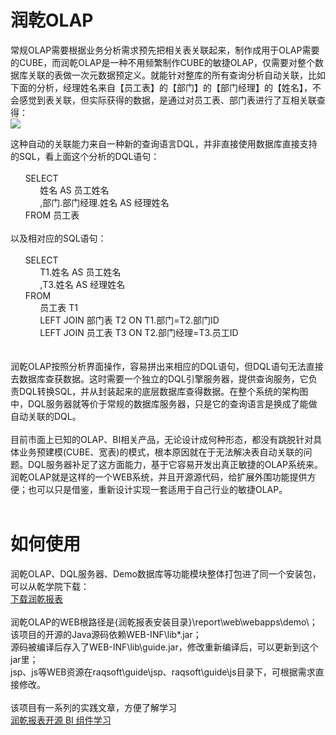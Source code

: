 # 润乾OLAP
常规OLAP需要根据业务分析需求预先把相关表关联起来，制作成用于OLAP需要的CUBE，而润乾OLAP是一种不用频繁制作CUBE的敏捷OLAP，仅需要对整个数据库关联的表做一次元数据预定义。就能针对整库的所有查询分析自动关联，比如下面的分析，经理姓名来自【员工表】的【部门】的【部门经理】的【姓名】，不会感觉到表关联，但实际获得的数据，是通过对员工表、部门表进行了互相关联查得：<br>
<img src="http://img.raqsoft.com.cn/docx/1614069868548100.png"/><br>

这种自动的关联能力来自一种新的查询语言DQL，并非直接使用数据库直接支持的SQL，看上面这个分析的DQL语句：<br><br>
&nbsp;&nbsp;&nbsp;&nbsp;&nbsp;&nbsp;SELECT <br>
&nbsp;&nbsp;&nbsp;&nbsp;&nbsp;&nbsp;&nbsp;&nbsp;&nbsp;&nbsp;&nbsp;&nbsp;姓名 AS 员工姓名<br>
&nbsp;&nbsp;&nbsp;&nbsp;&nbsp;&nbsp;&nbsp;&nbsp;&nbsp;&nbsp;&nbsp;&nbsp;,部门.部门经理.姓名 AS 经理姓名<br>
&nbsp;&nbsp;&nbsp;&nbsp;&nbsp;&nbsp;FROM 员工表<br>
<br>
以及相对应的SQL语句：<br><br>
&nbsp;&nbsp;&nbsp;&nbsp;&nbsp;&nbsp;SELECT<br>
&nbsp;&nbsp;&nbsp;&nbsp;&nbsp;&nbsp;&nbsp;&nbsp;&nbsp;&nbsp;&nbsp;&nbsp;T1.姓名 AS 员工姓名<br>
&nbsp;&nbsp;&nbsp;&nbsp;&nbsp;&nbsp;&nbsp;&nbsp;&nbsp;&nbsp;&nbsp;&nbsp;,T3.姓名 AS 经理姓名<br>
&nbsp;&nbsp;&nbsp;&nbsp;&nbsp;&nbsp;FROM<br>
&nbsp;&nbsp;&nbsp;&nbsp;&nbsp;&nbsp;&nbsp;&nbsp;&nbsp;&nbsp;&nbsp;&nbsp;员工表 T1<br> 
&nbsp;&nbsp;&nbsp;&nbsp;&nbsp;&nbsp;&nbsp;&nbsp;&nbsp;&nbsp;&nbsp;&nbsp;LEFT JOIN 部门表 T2 ON T1.部门=T2.部门ID<br>
&nbsp;&nbsp;&nbsp;&nbsp;&nbsp;&nbsp;&nbsp;&nbsp;&nbsp;&nbsp;&nbsp;&nbsp;LEFT JOIN 员工表 T3 ON T2.部门经理=T3.员工ID<br>
<br>	
润乾OLAP按照分析界面操作，容易拼出来相应的DQL语句，但DQL语句无法直接去数据库查获数据。这时需要一个独立的DQL引擎服务器，提供查询服务，它负责DQL转换SQL，并从封装起来的底层数据库查得数据。在整个系统的架构图中，DQL服务器就等价于常规的数据库服务器，只是它的查询语言是换成了能做自动关联的DQL。<br>
<br>
目前市面上已知的OLAP、BI相关产品，无论设计成何种形态，都没有跳脱针对具体业务预建模(CUBE、宽表)的模式，根本原因就在于无法解决表自动关联的问题。DQL服务器补足了这方面能力，基于它容易开发出真正敏捷的OLAP系统来。润乾OLAP就是这样的一个WEB系统，并且开源源代码，给扩展外围功能提供方便；也可以只是借鉴，重新设计实现一套适用于自己行业的敏捷OLAP。<br>
<br>
# 如何使用
润乾OLAP、DQL服务器、Demo数据库等功能模块整体打包进了同一个安装包，可以从乾学院下载：<br>
<a href="http://c.raqsoft.com.cn/tag/Download">下载润乾报表</a><br>
<br>
润乾OLAP的WEB根路径是{润乾报表安装目录}\report\web\webapps\demo\；<br>
该项目的开源的Java源码依赖WEB-INF\lib\*.jar；<br>
源码被编译后存入了WEB-INF\lib\guide.jar，修改重新编译后，可以更新到这个jar里；<br>
jsp、js等WEB资源在raqsoft\guide\jsp、raqsoft\guide\js目录下，可根据需求直接修改。<br>
<br>
该项目有一系列的实践文章，方便了解学习<br>
<a href="http://c.raqsoft.com.cn/article/1600818947479">润乾报表开源 BI 组件学习</a><br>

